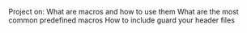 Project on:
What are macros and how to use them
What are the most common predefined macros
How to include guard your header files
